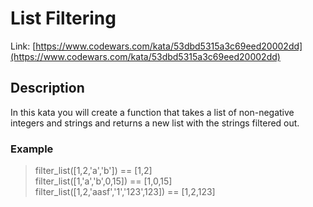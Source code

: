 # List Filtering

Link: [https://www.codewars.com/kata/53dbd5315a3c69eed20002dd](https://www.codewars.com/kata/53dbd5315a3c69eed20002dd)

## Description

In this kata you will create a function that takes a list of non-negative integers and strings and returns a new list with the strings filtered out.

### Example

> filter_list([1,2,'a','b']) == [1,2]  
> filter_list([1,'a','b',0,15]) == [1,0,15]  
> filter_list([1,2,'aasf','1','123',123]) == [1,2,123]
